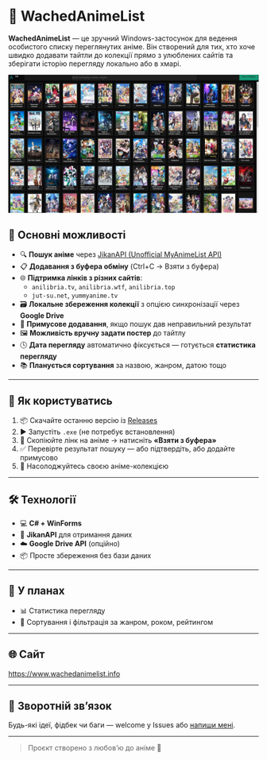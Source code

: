 # 🎌 WachedAnimeList

**WachedAnimeList** — це зручний Windows-застосунок для ведення особистого списку переглянутих аніме. Він створений для тих, хто хоче швидко додавати тайтли до колекції прямо з улюблених сайтів та зберігати історію перегляду локально або в хмарі.

![Preview](https://github.com/PLAZMATiZ/WachedAnimeList/blob/master/5377437932815773920.jpg) <!-- Замінити на реальний скріншот -->

## 🔑 Основні можливості

- 🔍 **Пошук аніме** через [JikanAPI (Unofficial MyAnimeList API)](https://jikan.moe/)
- 📋 **Додавання з буфера обміну** (Ctrl+C → Взяти з буфера)
- 🌐 **Підтримка лінків з різних сайтів**:
  - `anilibria.tv`, `anilibria.wtf`, `anilibria.top`
  - `jut-su.net`, `yummyanime.tv`
- 🗃️ **Локальне збереження колекції** з опцією синхронізації через **Google Drive**
- 🧩 **Примусове додавання**, якщо пошук дав неправильний результат
- 🖼️ **Можливість вручну задати постер** до тайтлу
- 🕓 **Дата перегляду** автоматично фіксується — готується **статистика перегляду**
- 📚 **Планується сортування** за назвою, жанром, датою тощо

---

## 🚀 Як користуватись

1. 📦 Скачайте останню версію із [Releases](https://github.com/PLAZMATiZ/WachedAnimeList/releases)
2. ▶️ Запустіть `.exe` (не потребує встановлення)
3. 🔗 Скопіюйте лінк на аніме → натисніть **«Взяти з буфера»**
4. ✅ Перевірте результат пошуку — або підтвердіть, або додайте примусово
5. 💾 Насолоджуйтесь своєю аніме-колекцією

---

## 🛠 Технології

- 💻 **C# + WinForms**
- 🔎 **JikanAPI** для отримання даних
- ☁️ **Google Drive API** (опційно)
- 📦 Просте збереження без бази даних

---

## 📌 У планах

- 📊 Статистика перегляду
- 🧮 Сортування і фільтрація за жанром, роком, рейтингом

---

## 🌐 Сайт

https://www.wachedanimelist.info

---

## 🤝 Зворотній зв’язок

Будь-які ідеї, фідбек чи баги — welcome у Issues або [напиши мені](https://github.com/PLAZMATiZ).

---

> Проєкт створено з любов’ю до аніме 💖

